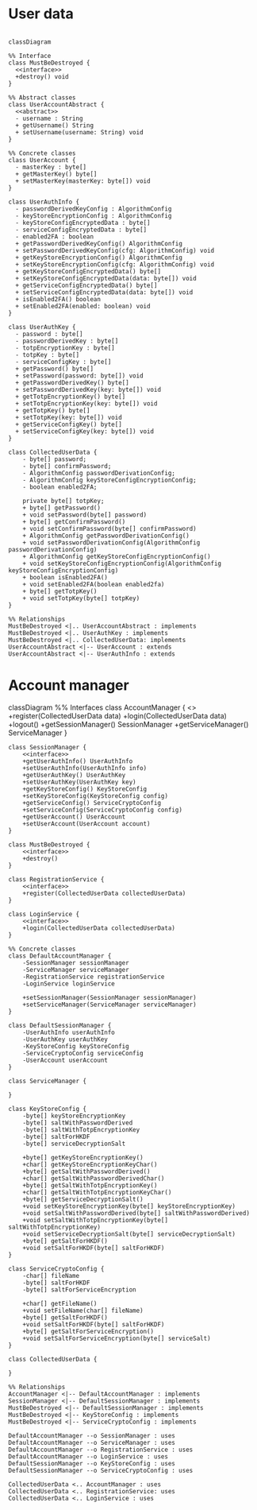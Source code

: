 
# User data
```mermaid

classDiagram

%% Interface
class MustBeDestroyed {
  <<interface>>
  +destroy() void
}

%% Abstract classes
class UserAccountAbstract {
  <<abstract>>
  - username : String
  + getUsername() String
  + setUsername(username: String) void
}

%% Concrete classes
class UserAccount {
  - masterKey : byte[]
  + getMasterKey() byte[]
  + setMasterKey(masterKey: byte[]) void
}

class UserAuthInfo {
  - passwordDerivedKeyConfig : AlgorithmConfig
  - keyStoreEncryptionConfig : AlgorithmConfig
  - keyStoreConfigEncryptedData : byte[]
  - serviceConfigEncryptedData : byte[]
  - enabled2FA : boolean
  + getPasswordDerivedKeyConfig() AlgorithmConfig
  + setPasswordDerivedKeyConfig(cfg: AlgorithmConfig) void
  + getKeyStoreEncryptionConfig() AlgorithmConfig
  + setKeyStoreEncryptionConfig(cfg: AlgorithmConfig) void
  + getKeyStoreConfigEncryptedData() byte[]
  + setKeyStoreConfigEncryptedData(data: byte[]) void
  + getServiceConfigEncryptedData() byte[]
  + setServiceConfigEncryptedData(data: byte[]) void
  + isEnabled2FA() boolean
  + setEnabled2FA(enabled: boolean) void
}

class UserAuthKey {
  - password : byte[]
  - passwordDerivedKey : byte[]
  - totpEncryptionKey : byte[]
  - totpKey : byte[]
  - serviceConfigKey : byte[]
  + getPassword() byte[]
  + setPassword(password: byte[]) void
  + getPasswordDerivedKey() byte[]
  + setPasswordDerivedKey(key: byte[]) void
  + getTotpEncryptionKey() byte[]
  + setTotpEncryptionKey(key: byte[]) void
  + getTotpKey() byte[]
  + setTotpKey(key: byte[]) void
  + getServiceConfigKey() byte[]
  + setServiceConfigKey(key: byte[]) void
}

class CollectedUserData {
    - byte[] password;
    - byte[] confirmPassword;
    - AlgorithmConfig passwordDerivationConfig;
    - AlgorithmConfig keyStoreConfigEncryptionConfig;
    - boolean enabled2FA;

    private byte[] totpKey;
    + byte[] getPassword()
    + void setPassword(byte[] password)
    + byte[] getConfirmPassword()
    + void setConfirmPassword(byte[] confirmPassword)
    + AlgorithmConfig getPasswordDerivationConfig()
    + void setPasswordDerivationConfig(AlgorithmConfig passwordDerivationConfig)
    + AlgorithmConfig getKeyStoreConfigEncryptionConfig()
    + void setKeyStoreConfigEncryptionConfig(AlgorithmConfig keyStoreConfigEncryptionConfig)
    + boolean isEnabled2FA()
    + void setEnabled2FA(boolean enabled2fa)
    + byte[] getTotpKey()
    + void setTotpKey(byte[] totpKey)
}

%% Relationships
MustBeDestroyed <|.. UserAccountAbstract : implements
MustBeDestroyed <|.. UserAuthKey : implements
MustBeDestroyed <|.. CollectedUserData: implements
UserAccountAbstract <|-- UserAccount : extends
UserAccountAbstract <|-- UserAuthInfo : extends

```

# Account manager
classDiagram
    %% Interfaces
    class AccountManager {
        <<interface>>
        +register(CollectedUserData data)
        +login(CollectedUserData data)
        +logout()
        +getSessionManager() SessionManager
        +getServiceManager() ServiceManager
    }

    class SessionManager {
        <<interface>>
        +getUserAuthInfo() UserAuthInfo
        +setUserAuthInfo(UserAuthInfo info)
        +getUserAuthKey() UserAuthKey
        +setUserAuthKey(UserAuthKey key)
        +getKeyStoreConfig() KeyStoreConfig
        +setKeyStoreConfig(KeyStoreConfig config)
        +getServiceConfig() ServiceCryptoConfig
        +setServiceConfig(ServiceCryptoConfig config)
        +getUserAccount() UserAccount
        +setUserAccount(UserAccount account)
    }

    class MustBeDestroyed {
        <<interface>>
        +destroy()
    }

    class RegistrationService {
        <<interface>>
        +register(CollectedUserData collectedUserData)
    }

    class LoginService {
        <<interface>>
        +login(CollectedUserData collectedUserData)
    }

    %% Concrete classes
    class DefaultAccountManager {
        -SessionManager sessionManager
        -ServiceManager serviceManager
        -RegistrationService registrationService
        -LoginService loginService

        +setSessionManager(SessionManager sessionManager)
        +setServiceManager(ServiceManager serviceManager)
    }

    class DefaultSessionManager {
        -UserAuthInfo userAuthInfo
        -UserAuthKey userAuthKey
        -KeyStoreConfig keyStoreConfig
        -ServiceCryptoConfig serviceConfig
        -UserAccount userAccount
    }

    class ServiceManager {
        
    }

    class KeyStoreConfig {
        -byte[] keyStoreEncryptionKey
        -byte[] saltWithPasswordDerived
        -byte[] saltWithTotpEncryptionKey
        -byte[] saltForHKDF
        -byte[] serviceDecryptionSalt

        +byte[] getKeyStoreEncryptionKey()
        +char[] getKeyStoreEncryptionKeyChar()
        +byte[] getSaltWithPasswordDerived()
        +char[] getSaltWithPasswordDerivedChar() 
        +byte[] getSaltWithTotpEncryptionKey()
        +char[] getSaltWithTotpEncryptionKeyChar()
        +byte[] getServiceDecryptionSalt()
        +void setKeyStoreEncryptionKey(byte[] keyStoreEncryptionKey)
        +void setSaltWithPasswordDerived(byte[] saltWithPasswordDerived)
        +void setSaltWithTotpEncryptionKey(byte[] saltWithTotpEncryptionKey)
        +void setServiceDecryptionSalt(byte[] serviceDecryptionSalt)
        +byte[] getSaltForHKDF()
        +void setSaltForHKDF(byte[] saltForHKDF)
    }

    class ServiceCryptoConfig {
        -char[] fileName
        -byte[] saltForHKDF
        -byte[] saltForServiceEncryption

        +char[] getFileName()
        +void setFileName(char[] fileName)
        +byte[] getSaltForHKDF()
        +void setSaltForHKDF(byte[] saltForHKDF)
        +byte[] getSaltForServiceEncryption()
        +void setSaltForServiceEncryption(byte[] serviceSalt)
    }

    class CollectedUserData {

    }

    %% Relationships
    AccountManager <|-- DefaultAccountManager : implements
    SessionManager <|-- DefaultSessionManager : implements
    MustBeDestroyed <|-- DefaultSessionManager : implements
    MustBeDestroyed <|-- KeyStoreConfig : implements
    MustBeDestroyed <|-- ServiceCryptoConfig : implements

    DefaultAccountManager --o SessionManager : uses
    DefaultAccountManager --o ServiceManager : uses
    DefaultAccountManager --o RegistrationService : uses
    DefaultAccountManager --o LoginService : uses
    DefaultSessionManager --o KeyStoreConfig : uses
    DefaultSessionManager --o ServiceCryptoConfig : uses

    CollectedUserData <.. AccountManager : uses
    CollectedUserData <.. RegistrationService: uses
    CollectedUserData <.. LoginService : uses 
